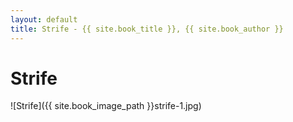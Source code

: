 ```yaml
---
layout: default
title: Strife - {{ site.book_title }}, {{ site.book_author }}
---
```


# Strife

![Strife]({{ site.book_image_path }}strife-1.jpg)
